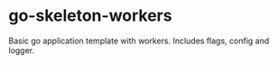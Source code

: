 # go-skeleton-workers
Basic go application template with workers. Includes flags, config and logger.
